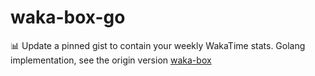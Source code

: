 # waka-box-go
📊 Update a pinned gist to contain your weekly WakaTime stats. Golang implementation, see the origin version [waka-box](https://github.com/matchai/waka-box)
